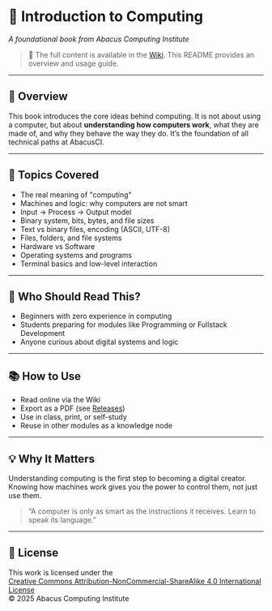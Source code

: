 # 📘 Introduction to Computing  
*A foundational book from Abacus Computing Institute*

> 📖 The full content is available in the [Wiki](../../wiki). This README provides an overview and usage guide.

---

## 🧭 Overview

This book introduces the core ideas behind computing. It is not about using a computer, but about **understanding how computers work**, what they are made of, and why they behave the way they do. It’s the foundation of all technical paths at AbacusCI.

---

## 📌 Topics Covered

- The real meaning of "computing"
- Machines and logic: why computers are not smart
- Input → Process → Output model
- Binary system, bits, bytes, and file sizes
- Text vs binary files, encoding (ASCII, UTF-8)
- Files, folders, and file systems
- Hardware vs Software
- Operating systems and programs
- Terminal basics and low-level interaction

---

## 🎯 Who Should Read This?

- Beginners with zero experience in computing
- Students preparing for modules like Programming or Fullstack Development
- Anyone curious about digital systems and logic

---

## 📚 How to Use

- Read online via the Wiki  
- Export as a PDF (see [Releases](../../releases))  
- Use in class, print, or self-study  
- Reuse in other modules as a knowledge node

---

## 💡 Why It Matters

Understanding computing is the first step to becoming a digital creator. Knowing how machines work gives you the power to control them, not just use them.

> “A computer is only as smart as the instructions it receives. Learn to speak its language.”

---

## 📄 License

This work is licensed under the  
[Creative Commons Attribution-NonCommercial-ShareAlike 4.0 International License](https://creativecommons.org/licenses/by-nc-sa/4.0/)  
© 2025 Abacus Computing Institute
